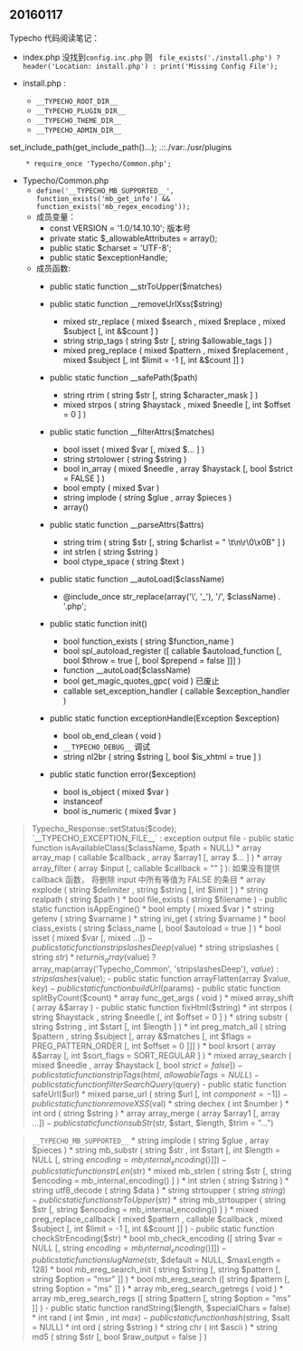 ## 20160117
 Typecho 代码阅读笔记：
- index.php 没找到`config.inc.php` 则  ` file_exists('./install.php') ? header('Location: install.php') : print('Missing Config File');`

- install.php  :
	* `__TYPECHO_ROOT_DIR__`
	* `__TYPECHO_PLUGIN_DIR__`
	* `__TYPECHO_THEME_DIR__`
	* `__TYPECHO_ADMIN_DIR__`

set_include_path(get_include_path()...);
.::./var:./usr/plugins

		* require_once 'Typecho/Common.php';
- Typecho/Common.php
	* `define('__TYPECHO_MB_SUPPORTED__', function_exists('mb_get_info') && function_exists('mb_regex_encoding'));`
	*  成员变量：
		- const VERSION = '1.0/14.10.10'; 版本号
		-   private static $_allowableAttributes = array();
		- public static $charset = 'UTF-8';
		-  public static $exceptionHandle;
	* 成员函数:
		- public static function __strToUpper($matches)
		- public static function __removeUrlXss($string)
			* mixed str_replace ( mixed $search , mixed $replace , mixed $subject [, int &$count ] )
			* string strip_tags ( string $str [, string $allowable_tags ] )
			* mixed preg_replace ( mixed $pattern , mixed $replacement , mixed $subject [, int $limit = -1 [, int &$count ]] )
		- public static function __safePath($path)
			* string rtrim ( string $str [, string $character_mask ] )
			* mixed strpos ( string $haystack , mixed $needle [, int $offset = 0 ] )
		- public static function __filterAttrs($matches)
			* bool isset ( mixed $var [, mixed $... ] )
			* string strtolower ( string $string )
			* bool in_array ( mixed $needle , array $haystack [, bool $strict = FALSE ] )
			* bool empty ( mixed $var )
			* string implode ( string $glue , array $pieces )
			* array()
		- public static function __parseAttrs($attrs)
			* string trim ( string $str [, string $charlist = " \t\n\r\0\x0B" ] )
			* int strlen ( string $string )
			* bool ctype_space ( string $text )

		- public static function __autoLoad($className)
			*  @include_once str_replace(array('\\', '_'), '/', $className) . '.php';
		- public static function init()
			* bool function_exists ( string $function_name )
			* bool spl_autoload_register ([ callable $autoload_function [, bool $throw = true [, bool $prepend = false ]]] )
			* function __autoLoad($className)
			* bool get_magic_quotes_gpc( void ) 已废止
			* callable set_exception_handler ( callable $exception_handler )
		-  public static function exceptionHandle(Exception $exception)
			* bool ob_end_clean ( void )
			* `__TYPECHO_DEBUG__` 调试
			* string nl2br ( string $string [, bool $is_xhtml = true ] )
		- public static function error($exception)
			* bool is_object ( mixed $var )
			* instanceof
			* bool is_numeric ( mixed $var )

>Typecho_Response::setStatus($code);
`__TYPECHO_EXCEPTION_FILE__` : exception output file
		-  public static function isAvailableClass($className, $path = NULL)
			* array array_map ( callable $callback , array $array1 [, array $... ] )
			* array array_filter ( array $input [, callable $callback = "" ] ): 如果没有提供 callback 函数， 将删除 input 中所有等值为 FALSE 的条目
			* array explode ( string $delimiter , string $string [, int $limit ] )
			* string realpath ( string $path )
			* bool file_exists ( string $filename )
		- public static function isAppEngine()
			* bool empty ( mixed $var )
			* string getenv ( string $varname )
			* string ini_get ( string $varname )
			* bool class_exists ( string $class_name [, bool $autoload = true ] )
			*  bool isset ( mixed $var [, mixed $... ] )
		- public static function stripslashesDeep($value)
			* string stripslashes ( string $str )
			* return is_array($value) ? array_map(array('Typecho_Common', 'stripslashesDeep'), $value) : stripslashes($value);
		- public static function arrayFlatten(array $value, $key)
		- public static function buildUrl($params)
		-  public static function splitByCount($count)
			* array func_get_args ( void )
			* mixed array_shift ( array &$array )
		- public static function fixHtml($string)
			* int strrpos ( string $haystack , string $needle [, int $offset = 0 ] )
			* string substr ( string $string , int $start [, int $length ] )
			* int preg_match_all ( string $pattern , string $subject [, array &$matches [, int $flags = PREG_PATTERN_ORDER [, int $offset = 0 ]]] )
			* bool krsort ( array &$array [, int $sort_flags = SORT_REGULAR ] )
			* mixed array_search ( mixed $needle , array $haystack [, bool $strict = false ] )
		- public static function stripTags($html, $allowableTags = NULL)
		- public static function filterSearchQuery($query)
		- public static function safeUrl($url)
			* mixed parse_url ( string $url [, int $component = -1 ] )
		- public static function removeXSS($val)
			* string dechex ( int $number )
			* int ord ( string $string )
			* array array_merge ( array $array1 [, array $... ] )
		- public static function subStr($str, $start, $length, $trim = "...")

>`__TYPECHO_MB_SUPPORTED__`
			* string implode ( string $glue , array $pieces )
			* string mb_substr ( string $str , int $start [, int $length = NULL [, string $encoding = mb_internal_encoding() ]] )
		- public static function strLen($str)
			* mixed mb_strlen ( string $str [, string $encoding = mb_internal_encoding() ] )
			* int strlen ( string $string )
			* string utf8_decode ( string $data )
			* string strtoupper ( string $string )
		-  public static function strToUpper($str)
			* string mb_strtoupper ( string $str [, string $encoding = mb_internal_encoding() ] )
			* mixed preg_replace_callback ( mixed $pattern , callable $callback , mixed $subject [, int $limit = -1 [, int &$count ]] )
		- public static function checkStrEncoding($str)
			* bool mb_check_encoding ([ string $var = NULL [, string $encoding = mb_internal_encoding() ]] )
		- public static function slugName($str, $default = NULL, $maxLength = 128)
			* bool mb_ereg_search_init ( string $string [, string $pattern [, string $option = "msr" ]] )
			* bool mb_ereg_search ([ string $pattern [, string $option = "ms" ]] )
			* array mb_ereg_search_getregs ( void )
			* array mb_ereg_search_regs ([ string $pattern [, string $option = "ms" ]] )
		- public static function randString($length, $specialChars = false)
			* int rand ( int $min , int $max )
		- public static function hash($string, $salt = NULL)
			* int ord ( string $string )
			* string chr ( int $ascii )
			* string md5 ( string $str [, bool $raw_output = false ] )
			
